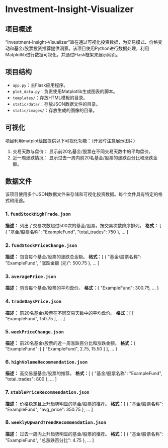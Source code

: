 # Investment-Insight-Visualizer

## 项目概述
“Investment-Insight-Visualizer”旨在通过可视化投资数据，为交易模式、价格变动和基金/股票投资推荐提供洞察。该项目使用Python进行数据处理，利用Matplotlib进行数据可视化，并通过Flask框架来展示网页。

## 项目结构
- `app.py`：主Flask应用程序。
- `plot_data.py`：负责使用Matplotlib生成图表的脚本。
- `templates/`：存放HTML模板的目录。
- `static/data/`：存放JSON数据文件的目录。
- `static/images/`：存放生成的图像的目录。

## 可视化
项目利用matplot绘图提供以下可视化功能：（开发时注意展示图片）
1. 交易天数与盘价： 显示前20名基金/股票在不同交易天数中的平均盘价。
2. 近一周涨跌情况： 显示过去一周内前20名基金/股票的涨跌百分比和涨跌金额。
   
## 数据文件
该项目使用多个JSON数据文件来存储和可视化投资数据。每个文件具有特定的格式和用途。

### 1. `fundStockHighTrade.json`
**描述：** 列出了交易次数超过500次的基金/股票，按交易次数降序排列。
**格式：**
[
  {
    "基金/股票名称": "ExampleFund",
    "total_trades": 750
  },
  ...
]

### 2. `fundStockPriceChange.json`
**描述：** 包含每个基金/股票的涨跌总金额。
**格式：**[
  {
    "基金/股票名称": "ExampleFund",
    "涨跌金额 (元)": 500.75
  },
  ...
]

### 3. `averagePrice.json`
**描述：** 包含每个基金/股票的平均盘价。 
**格式：**{
  "ExampleFund": 300.75,
  ...
}

### 4. `tradeDaysPrice.json`
**描述：** 前20名基金/股票在不同交易天数中的平均盘价。 
**格式：**[
  [
    "ExampleFund",
    150.75
  ],
  ...
]

### 5. `weekPriceChange.json`
**描述：** 前20名基金/股票的近一周涨跌百分比和涨跌金额。 
**格式：**{
  "ExampleFund": [
    [
      "ExampleFund",
      2.75,
      15.50
    ]
  ],
  ...
}

### 6. `highVolumeRecommendation.json`
**描述：** 高交易量基金/股票的推荐。 
**格式：**[
  {
    "基金/股票名称": "ExampleFund",
    "total_trades": 800
  },
  ...
]

### 7. `stablePriceRecommendation.json`
**描述：** 价格稳定且上升趋势明显的基金/股票的推荐。 
**格式：**[
  {
    "基金/股票名称": "ExampleFund",
    "avg_price": 350.75
  },
  ...
]

### 8. `weeklyUpwardTrendRecommendation.json`
**描述：** 过去一周内上升趋势明显的基金/股票的推荐。 
**格式：**[
  {
    "基金/股票名称": "ExampleFund",
    "总涨跌百分比": 4.75
  },
  ...
]


